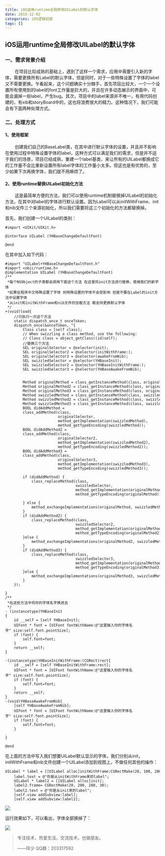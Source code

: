 ```yaml
---
title: iOS运用runtime全局修改UILabel的默认字体
date: 2015-12-02
categories: iOS逻辑初窥
tags: []
---
```

## iOS运用runtime全局修改UILabel的默认字体

### 一、需求背景介绍

        在项目比较成熟的基础上，遇到了这样一个需求，应用中需要引入新的字体，需要更换所有Label的默认字体，但是同时，对于一些特殊设置了字体的label又不需要更换。乍看起来，这个问题确实十分棘手，首先项目比较大，一个一个设置所有使用到的label的font工作量是巨大的，并且在许多动态展示的界面中，可能会漏掉一些label，产生bug。其次，项目中的label来源并不唯一，有用代码创建的，有xib和storyBoard中的，这也将浪费很大的精力。这种情况下，我们可能会有下面两种处理方式。

### 二、处理方式

#### 1、使用框架

        创建我们自己的BaseLabel类，在其中进行默认字体的设置，并且并不影响在使用过程中特殊设置字体的label，这种方式可以满足我们的需求，但是并不适于我们的场景，项目已经成熟，重建一个label基类，来让所有的UILabel都换成它的工作量不会比重新设置所有label字体的工作量小太多。但这也是有优势的，至少如果下次再换字体，我们就不用麻烦了。

#### 2、使用runtime替换UILabel初始化方法

        这是最简单方便的方法，我们可以使用runtime机制替换掉UILabel的初始化方法，在其中对label的字体进行默认设置。因为Label可以从initWithFrame、init和nib文件三个来源初始化，所以我们需要将这三个初始化的方法都替换掉。

首先，我们创建一个UILabel的类别：

```
#import <UIKit/UIKit.h>

@interface UILabel (YHBaseChangeDefaultFont)

@end
```

在其中加入如下代码：

```
#import "UILabel+YHBaseChangeDefaultFont.h"
#import <objc/runtime.h>
@implementation UILabel (YHBaseChangeDefaultFont)
/**
 *每个NSObject的子类都会调用下面这个方法 在这里将init方法进行替换，使用我们的新字体
 *如果在程序中又特殊设置了字体 则特殊设置的字体不会受影响 但是不要在Label的init方法中设置字体
 *从init和initWithFrame和nib文件的加载方法 都支持更换默认字体
 */
+(void)load{
    //只执行一次这个方法
    static dispatch_once_t onceToken;
    dispatch_once(&onceToken, ^{
        Class class = [self class];
        // When swizzling a class method, use the following:
        // Class class = object_getClass((id)self);
        //替换三个方法
        SEL originalSelector = @selector(init);
        SEL originalSelector2 = @selector(initWithFrame:);
        SEL originalSelector3 = @selector(awakeFromNib);
        SEL swizzledSelector = @selector(YHBaseInit);
        SEL swizzledSelector2 = @selector(YHBaseInitWithFrame:);
        SEL swizzledSelector3 = @selector(YHBaseAwakeFromNib);
        
        
        Method originalMethod = class_getInstanceMethod(class, originalSelector);
        Method originalMethod2 = class_getInstanceMethod(class, originalSelector2);
        Method originalMethod3 = class_getInstanceMethod(class, originalSelector3);
        Method swizzledMethod = class_getInstanceMethod(class, swizzledSelector);
        Method swizzledMethod2 = class_getInstanceMethod(class, swizzledSelector2);
        Method swizzledMethod3 = class_getInstanceMethod(class, swizzledSelector3);
        BOOL didAddMethod =
        class_addMethod(class,
                        originalSelector,
                        method_getImplementation(swizzledMethod),
                        method_getTypeEncoding(swizzledMethod));
        BOOL didAddMethod2 =
        class_addMethod(class,
                        originalSelector2,
                        method_getImplementation(swizzledMethod2),
                        method_getTypeEncoding(swizzledMethod2));
        BOOL didAddMethod3 =
        class_addMethod(class,
                        originalSelector3,
                        method_getImplementation(swizzledMethod3),
                        method_getTypeEncoding(swizzledMethod3));
        
        if (didAddMethod) {
            class_replaceMethod(class,
                                swizzledSelector,
                                method_getImplementation(originalMethod),
                                method_getTypeEncoding(originalMethod));
           
        } else {
            method_exchangeImplementations(originalMethod, swizzledMethod);
        }
        if (didAddMethod2) {
            class_replaceMethod(class,
                                swizzledSelector2,
                                method_getImplementation(originalMethod2),
                                method_getTypeEncoding(originalMethod2));
        }else {
            method_exchangeImplementations(originalMethod2, swizzledMethod2);
        }
        if (didAddMethod3) {
            class_replaceMethod(class,
                                swizzledSelector3,
                                method_getImplementation(originalMethod3),
                                method_getTypeEncoding(originalMethod3));
        }else {
            method_exchangeImplementations(originalMethod3, swizzledMethod3);
        }
    });
    
}
/**
 *在这些方法中将你的字体名字换进去
 */
- (instancetype)YHBaseInit
{
    id __self = [self YHBaseInit];
    UIFont * font = [UIFont fontWithName:@"这里输入你的字体名字" size:self.font.pointSize];
    if (font) {
        self.font=font;
    }
    return __self;
}

-(instancetype)YHBaseInitWithFrame:(CGRect)rect{
    id __self = [self YHBaseInitWithFrame:rect];
    UIFont * font = [UIFont fontWithName:@"这里输入你的字体名字" size:self.font.pointSize];
    if (font) {
        self.font=font;
    }
    return __self;
}
-(void)YHBaseAwakeFromNib{
    [self YHBaseAwakeFromNib];
    UIFont * font = [UIFont fontWithName:@"这里输入你的字体名字" size:self.font.pointSize];
    if (font) {
        self.font=font;
    }
    
}

@end
```

在上面的方法中写入我们想要UILabel默认显示的字体，我们分别从init，initWithFrame和nib文件创建一个UILabel添加到视图上，不做任何其他的操作：

```
UILabel * label = [[UILabel alloc]initWithFrame:CGRectMake(20, 100, 280, 30)];
    label.text = @"你是从initWithFrame来的label";
    UILabel * label2 = [[UILabel alloc]init];
    label2.frame= CGRectMake(20, 200, 280, 30);
    label2.text = @"你是从init来的label";
    [self.view addSubview:label];
    [self.view addSubview:label2];
```

![](http://static.oschina.net/uploads/space/2015/1202/145711_OTN6_2340880.png)

运行效果如下，可以看出，字体全部换掉了：

![](http://static.oschina.net/uploads/space/2015/1202/145930_bU46_2340880.png)

> 专注技术，热爱生活，交流技术，也做朋友。
> 
> ——珲少 QQ群：203317592
